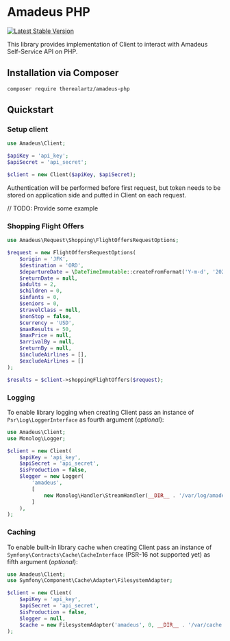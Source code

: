 # Amadeus PHP


[![Latest Stable Version](https://poser.pugx.org/therealartz/amadeus-php/v/stable)](https://packagist.org/packages/therealartz/amadeus-php)

This library provides implementation of Client to interact with Amadeus Self-Service API on PHP.

## Installation via Composer

`composer require therealartz/amadeus-php`

## Quickstart

### Setup client

```php
use Amadeus\Client;

$apiKey = 'api_key';
$apiSecret = 'api_secret';

$client = new Client($apiKey, $apiSecret);
```

Authentication will be performed before first request, but token needs to be stored on application side and putted in Client on each request.

// TODO: Provide some example


### Shopping Flight Offers

```php
use Amadeus\Request\Shopping\FlightOffersRequestOptions;

$request = new FlightOffersRequestOptions(
    $origin = 'JFK',
    $destination = 'ORD',
    $departureDate = \DateTimeImmutable::createFromFormat('Y-m-d', '2020-03-01'), // Any \DateTimeInterface
    $returnDate = null,
    $adults = 2,
    $children = 0,
    $infants = 0,
    $seniors = 0,
    $travelClass = null,
    $nonStop = false,
    $currency = 'USD',
    $maxResults = 50,
    $maxPrice = null,
    $arrivalBy = null,
    $returnBy = null,
    $includeAirlines = [],
    $excludeAirlines = []
);

$results = $client->shoppingFlightOffers($request);
```

### Logging

To enable library logging when creating Client pass an instance of `Psr\Log\LoggerInterface` as fourth argument (_optional_):

```php
use Amadeus\Client;
use Monolog\Logger;

$client = new Client(
    $apiKey = 'api_key',
    $apiSecret = 'api_secret',
    $isProduction = false,
    $logger = new Logger(
        'amadeus', 
        [
            new Monolog\Handler\StreamHandler(__DIR__ . '/var/log/amadeus.log')
        ]
    ),
);
```

### Caching

To enable built-in library cache when creating Client pass an instance of `Symfony\Contracts\Cache\CacheInterface` (PSR-16 not supported yet) as fifth argument (_optional_):

```php
use Amadeus\Client;
use Symfony\Component\Cache\Adapter\FilesystemAdapter;

$client = new Client(
    $apiKey = 'api_key',
    $apiSecret = 'api_secret',
    $isProduction = false,
    $logger = null,
    $cache = new FilesystemAdapter('amadeus', 0, __DIR__ . '/var/cache'),
);

```